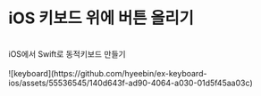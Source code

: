 # iOS 키보드 위에 버튼 올리기
<br/>
iOS에서 Swift로 동적키보드 만들기
<br/>
<br/>
![keyboard](https://github.com/hyeebin/ex-keyboard-ios/assets/55536545/140d643f-ad90-4064-a030-01d5f45aa03c)
